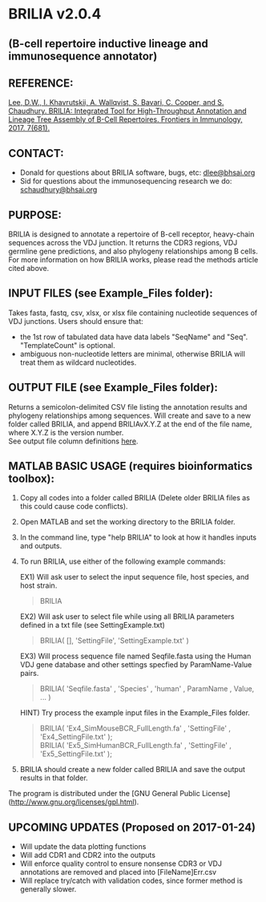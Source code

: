 # BRILIA  v2.0.4
## (B-cell repertoire inductive lineage and immunosequence annotator)

## REFERENCE:
[Lee, D.W., I. Khavrutskii, A. Wallqvist, S. Bavari, C. Cooper, and S. Chaudhury. BRILIA: Integrated Tool for High-Throughput Annotation and Lineage Tree Assembly of B-Cell Repertoires. Frontiers in Immunology, 2017. 7(681).](http://journal.frontiersin.org/article/10.3389/fimmu.2016.00681/full)

## CONTACT:
  *  Donald for questions about BRILIA software, bugs, etc: dlee@bhsai.org  
  *  Sid for questions about the immunosequencing research we do: schaudhury@bhsai.org

## PURPOSE:

BRILIA is designed to annotate a repertoire of B-cell receptor, heavy-chain sequences across the VDJ junction. It returns the CDR3 regions, VDJ germline gene predictions, and also phylogeny relationships among B cells. For more information on how BRILIA works, please read the methods article cited above.
  
## INPUT FILES (see Example_Files folder): 

Takes fasta, fastq, csv, xlsx, or xlsx file containing nucleotide sequences of VDJ junctions. Users should ensure that:
  *  the 1st row of tabulated data have data labels "SeqName" and "Seq". "TemplateCount" is optional.
  *  ambiguous non-nucleotide letters are minimal, otherwise BRILIA will treat them as wildcard nucleotides.

## OUTPUT FILE (see Example_Files folder): 

Returns a semicolon-delimited CSV file listing the annotation results and phylogeny relationships among sequences. Will create and save to a new folder called BRILIA, and append BRILIAvX.Y.Z at the end of the file name, where X.Y.Z is the version number.  
See output file column definitions [here](https://github.com/BHSAI/BRILIA/blob/master/Support_Files/DataHeaderInfo.csv).

## MATLAB BASIC USAGE (requires bioinformatics toolbox):

1. Copy all codes into a folder called BRILIA (Delete older BRILIA files as this could cause code conflicts).
2. Open MATLAB and set the working directory to the BRILIA folder.
3. In the command line, type "help BRILIA" to look at how it handles inputs and outputs.
4. To run BRILIA, use either of the following example commands:

   EX1) Will ask user to select the input sequence file, host species, and host strain.
   > BRILIA
   
   EX2) Will ask user to select file while using all BRILIA parameters defined in a txt file (see SettingExample.txt)
   > BRILIA( [], 'SettingFile', 'SettingExample.txt' )

   EX3) Will process sequence file named Seqfile.fasta using the Human VDJ gene database and other settings specfied by ParamName-Value pairs.
   > BRILIA( 'Seqfile.fasta' , 'Species' , 'human' , ParamName , Value, ... )

   HINT) Try process the example input files in the Example_Files folder.
   > BRILIA( 'Ex4_SimMouseBCR_FullLength.fa' , 'SettingFile' , 'Ex4_SettingFile.txt' );  
   > BRILIA( 'Ex5_SimHumanBCR_FullLength.fa' , 'SettingFile' , 'Ex5_SettingFile.txt' );  

5. BRILIA should create a new folder called BRILIA and save the output results in that folder.

The program is distributed under the [GNU General Public License] (http://www.gnu.org/licenses/gpl.html).

## UPCOMING UPDATES (Proposed on 2017-01-24)
  *  Will update the data plotting functions
  *  Will add CDR1 and CDR2 into the outputs
  *  Will enforce quality control to ensure nonsense CDR3 or VDJ annotations are removed and placed into [FileName]Err.csv
  *  Will replace try/catch with validation codes, since former method is generally slower.
